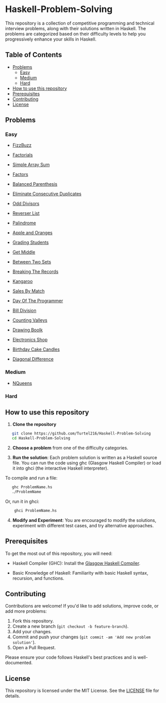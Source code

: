 # Haskell-Problem-Solving

This repository is a collection of competitive programming and technical interview problems, along with their solutions written in Haskell. The problems are categorized based on their difficulty levels to help you progressively enhance your skills in Haskell.

## Table of Contents

- [Problems](#problems)
    * [Easy](#easy)
    * [Medium](#medium)
    * [Hard](#hard)
- [How to use this repository](#howto)
- [Prerequisites](#prerequisites)
- [Contributing](#contributing)
- [License](#license)

<a name="problems">

## Problems

<a name="easy">

### Easy

- [FizzBuzz](https://github.com/Turtel216/Haskell-Problem-Solving/blob/main/EASY/FizzBuzz.hs)

- [Factorials](https://github.com/Turtel216/Haskell-Problem-Solving/blob/main/EASY/Factorials.hs)

- [Simple Array Sum](https://github.com/Turtel216/Haskell-Problem-Solving/blob/main/EASY/SimpleArraySum.hs)

- [Factors](https://github.com/Turtel216/Haskell-Problem-Solving/blob/main/EASY/Factors.hs)

- [Balanced Parenthesis](https://github.com/Turtel216/Haskell-Problem-Solving/blob/main/EASY/BalancedParenthesis.hs)

- [Eliminate Consecutive Duplicates](https://github.com/Turtel216/Haskell-Problem-Solving/blob/main/EASY/EliminateConsecutiveDuplicates.hs)

- [Odd Divisors](https://github.com/Turtel216/Haskell-Problem-Solving/blob/main/EASY/OddDivisors.hs)

- [Reverser List](https://github.com/Turtel216/Haskell-Problem-Solving/blob/main/EASY/ReverseList.hs)

- [Palindrome](https://github.com/Turtel216/Haskell-Problem-Solving/blob/main/EASY/Palindrome.hs)

- [Apple and Oranges](https://github.com/Turtel216/Haskell-Problem-Solving/blob/main/EASY/AppleAndOranges.hs)

- [Grading Students](https://github.com/Turtel216/Haskell-Problem-Solving/blob/main/EASY/GradingStudents.hs)

- [Get Middle](https://github.com/Turtel216/Haskell-Problem-Solving/blob/main/EASY/GetMiddle.hs)

- [Between Two Sets](https://github.com/Turtel216/Haskell-Problem-Solving/blob/main/EASY/BetweenTwoSets.hs)

- [Breaking The Records](https://github.com/Turtel216/Haskell-Problem-Solving/blob/main/EASY/BreakingTheRecords.hs)

- [Kangaroo](https://github.com/Turtel216/Haskell-Problem-Solving/blob/main/EASY/Kangaroo.hs)

- [Sales By Match](https://github.com/Turtel216/Haskell-Problem-Solving/blob/main/EASY/SalesByMatch.hs)

- [Day Of The Programmer](https://github.com/Turtel216/Haskell-Problem-Solving/blob/main/EASY/DayOfTheProgrammer.hs)

- [Bill Division](https://github.com/Turtel216/Haskell-Problem-Solving/blob/main/EASY/BillDivision.hs)

- [Counting Valleys](https://github.com/Turtel216/Haskell-Problem-Solving/blob/main/EASY/CountingValleys.hs)

- [Drawing Boolk](https://github.com/Turtel216/Haskell-Problem-Solving/blob/main/EASY/DrawingBook.hs)

- [Electronics Shop](https://github.com/Turtel216/Haskell-Problem-Solving/blob/main/EASY/ElectronicsShop.hs)

- [Birthday Cake Candles](https://github.com/Turtel216/Haskell-Problem-Solving/blob/main/EASY/BirthdayCakeCandles.hs)

- [Diagonal Difference](https://github.com/Turtel216/Haskell-Problem-Solving/blob/main/EASY/DiagonalDifference.hs)

<a name="medium">

### Medium

- [NQueens](https://github.com/Turtel216/Haskell-Problem-Solving/blob/main/MEDIUM/NQueens.hs)

<a name="hard">

### Hard

<a name="howto">

## How to use this repository

1. **Clone the repository**

```bash
   git clone https://github.com/Turtel216/Haskell-Problem-Solving
   cd Haskell-Problem-Solving
```

2. **Choose a problem** from one of the difficulty categories.

3. **Run the solution**: Each problem solution is written as a Haskell source file. You can run the code using ghc (Glasgow Haskell Compiler) or load it into ghci (the interactive Haskell interpreter).

To compile and run a file:

```bash
   ghc ProblemName.hs
   ./ProblemName
```

Or, run it in ghci:

```bash
    ghci ProblemName.hs
```

4. **Modify and Experiment**: You are encouraged to modify the solutions, experiment with different test cases, and try alternative approaches.

<a name="#prerequisites">

## Prerequisites

To get the most out of this repository, you will need:

- Haskell Compiler (GHC): Install the [Glasgow Haskell Compiler](https://www.haskell.org/downloads/).

- Basic Knowledge of Haskell: Familiarity with basic Haskell syntax, recursion, and functions.

<a name="#contributing">

## Contributing

Contributions are welcome! If you'd like to add solutions, improve code, or add more problems:

1. Fork this repository.
2. Create a new branch (```git checkout -b feature-branch```).
3. Add your changes.
4. Commit and push your changes (```git commit -am 'Add new problem solution'```).
5. Open a Pull Request.

Please ensure your code follows Haskell's best practices and is well-documented.

<a name="#license">

## License

This repository is licensed under the MIT License. See the [LICENSE](https://github.com/Turtel216/Haskell-Problem-Solving/blob/main/LICENSE) file for details.
